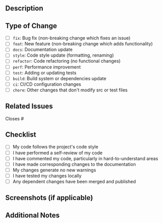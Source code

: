 ## Description
<!-- Provide a brief description of the changes in this PR -->

## Type of Change
<!-- Mark the relevant option with an "x" -->

- [ ] `fix`: Bug fix (non-breaking change which fixes an issue)
- [ ] `feat`: New feature (non-breaking change which adds functionality)
- [ ] `docs`: Documentation update
- [ ] `style`: Code style update (formatting, renaming)
- [ ] `refactor`: Code refactoring (no functional changes)
- [ ] `perf`: Performance improvement
- [ ] `test`: Adding or updating tests
- [ ] `build`: Build system or dependencies update
- [ ] `ci`: CI/CD configuration changes
- [ ] `chore`: Other changes that don't modify src or test files

## Related Issues
<!-- Link any related issues here -->
Closes #

## Checklist
<!-- Mark completed items with an "x" -->

- [ ] My code follows the project's code style
- [ ] I have performed a self-review of my code
- [ ] I have commented my code, particularly in hard-to-understand areas
- [ ] I have made corresponding changes to the documentation
- [ ] My changes generate no new warnings
- [ ] I have tested my changes locally
- [ ] Any dependent changes have been merged and published

## Screenshots (if applicable)
<!-- Add screenshots to help explain your changes -->

## Additional Notes
<!-- Add any additional notes or context about the PR here -->

